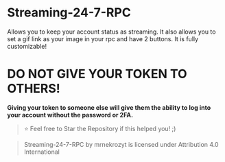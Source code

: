 # Streaming-24-7-RPC
Allows you to keep your account status as streaming. It also allows you to set a gif link as your image in your rpc and have 2 buttons. It is fully customizable!

# DO NOT GIVE YOUR TOKEN TO OTHERS!
**Giving your token to someone else will give them the ability to log into your account without the password or 2FA.**

> ⭐ Feel free to Star the Repository if this helped you! ;)
                                                                               
> Streaming-24-7-RPC by mrnekrozyt is licensed under Attribution 4.0 International

